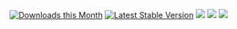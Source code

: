 [![Downloads this Month](https://img.shields.io/packagist/dm/damejidlo/permissions.svg)](https://packagist.org/packages/damejidlo/permissions)
[![Latest Stable Version](https://poser.pugx.org/damejidlo/permissions/v/stable)](https://github.com/damejidlo/permissions/releases)
![](https://travis-ci.org/damejidlo/permissions.svg?branch=master)
![](https://scrutinizer-ci.com/g/damejidlo/permissions/badges/quality-score.png?b=master)
![](https://scrutinizer-ci.com/g/damejidlo/permissions/badges/coverage.png?b=master)
